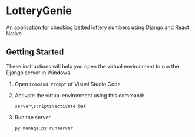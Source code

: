 # LotteryGenie
An application for checking betted lottery numbers using Django and React Native

## Getting Started
These instructions will help you open the virtual environment to run the Django server in Windows.

1. Open `Command Prompt` of Visual Studio Code

2. Activate the virtual environment using this command:

    ```
    server\scripts\activate.bat
    ```
4. Run the server

    ```
    py manage.py runserver
    ```

